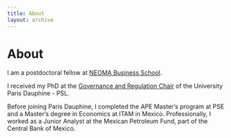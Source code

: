 ```yaml
---
title: About
layout: archive
---
```


<h1>About</h1>

<p>I am a postdoctoral fellow at <a href=\"https://neoma-bs.fr/" title=\"NEOMA BS\">NEOMA Business School</a>.<p> 
<p>I received my PhD at the <a href=\"https://chairgovreg.fondation-dauphine.fr/" title=\"GovReg\">Governance and Regulation Chair</a> of the University Paris Dauphine - PSL.<p>
<p>Before joining Paris Dauphine, I completed the APE Master’s program at PSE and a Master’s degree in Economics at ITAM in Mexico. Professionally, I worked as a Junior Analyst at the Mexican Petroleum Fund, part of the Central Bank of Mexico.<p>



